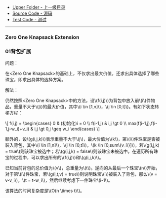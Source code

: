 * [Upper Folder - 上一级目录](../../)
* [Source Code - 源码](https://github.com/zhaochenyou/Way-to-Algorithm/blob/master/src/DynamicProgramming/KnapsackDP/ZeroOneKnapsackExtension.hpp)
* [Test Code - 测试](https://github.com/zhaochenyou/Way-to-Algorithm/blob/master/src/DynamicProgramming/KnapsackDP/ZeroOneKnapsackExtension.cpp)

--------

### Zero One Knapsack Extension
### 01背包扩展
<div>
问题：
<p id="i">在&lt;Zero One Knapsack&gt;的基础上，不仅求出最大价值，还求出具体选择了哪些珠宝，即求出具体的选择方案。 </p>
解法：
<p id="i">仍然按照&lt;Zero One Knapsack&gt;中的方法，设\(f(i,j)\)为背包中放入前\(i\)件物品，重量不大于\(j\)的最大价值，其中\(i \in [1,n]\)，\(j \in [0,t]\)。有如下状态转移方程： </p>
\[
f(i,j) =
\begin{cases}
0 & (初始化)i = 0 \\
f(i-1,j) & i,j \gt 0 \\
max(f(i-1,j),f(i-1,j-w_i)+v_i) & i,j \gt 0,j \geq w_i
\end{cases}
\]
<p id="i">额外的，设\(g(i,j,k)\)表示重量不大于\(j\)，最大价值为\(k\)，第\(i\)件珠宝是否被装入背包，其中\(i \in [1,n]\)，\(j \in [0,t]\)，\(k \in [0,sum\{v_i\}]\)。若\(g(i,j,k) = true\)则该珠宝被选中；若\(g(i,j,k) = false\)则该珠宝未被选中。在遍历所有珠宝的过程中，可以求出所有的\(f(i,j)\)和\(g(i,j,k)\)。 </p>
<p id="i">已知当前背包的总价值为\(v\)，总重量为\(t\)。逆向的从最后一个珠宝\(n\)开始，对于第\(i\)件珠宝，若\(g(i,t,v) = true\)则说明珠宝\(i\)被装入了背包，那么\(v = v-v_i\)，\(t = t-w_i\)，然后继续考虑下一件珠宝\(i-1\)。 </p>
<p id="i">该算法的时间复杂度是\(O(n \times t)\)。 </p>
</div>
